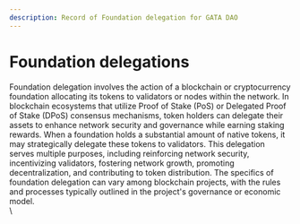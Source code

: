 ```yaml
---
description: Record of Foundation delegation for GATA DAO
---
```


# Foundation delegations

Foundation delegation involves the action of a blockchain or cryptocurrency foundation allocating its tokens to validators or nodes within the network. In blockchain ecosystems that utilize Proof of Stake (PoS) or Delegated Proof of Stake (DPoS) consensus mechanisms, token holders can delegate their assets to enhance network security and governance while earning staking rewards. When a foundation holds a substantial amount of native tokens, it may strategically delegate these tokens to validators. This delegation serves multiple purposes, including reinforcing network security, incentivizing validators, fostering network growth, promoting decentralization, and contributing to token distribution. The specifics of foundation delegation can vary among blockchain projects, with the rules and processes typically outlined in the project's governance or economic model.\
\
